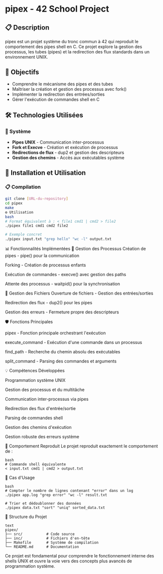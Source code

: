 # pipex - 42 School Project

## 📋 Description
pipex est un projet système du tronc commun à 42 qui reproduit le comportement des pipes shell en C. Ce projet explore la gestion des processus, les tubes (pipes) et la redirection des flux standards dans un environnement UNIX.

## 🎯 Objectifs
- Comprendre le mécanisme des pipes et des tubes
- Maîtriser la création et gestion des processus avec fork()
- Implémenter la redirection des entrées/sorties
- Gérer l'exécution de commandes shell en C

## 🛠️ Technologies Utilisées

### 🔧 Système
- **Pipes UNIX** - Communication inter-processus
- **Fork et Execve** - Création et exécution de processus
- **Redirections de flux** - dup2 et gestion des descripteurs
- **Gestion des chemins** - Accès aux exécutables système

## 🚀 Installation et Utilisation

### 📋 Compilation
```bash
git clone [URL-du-repository]
cd pipex
make
⚙️ Utilisation
bash
# Format équivalent à : < file1 cmd1 | cmd2 > file2
./pipex file1 cmd1 cmd2 file2

# Exemple concret
./pipex input.txt "grep hello" "wc -l" output.txt
```

📊 Fonctionnalités Implémentées
🔄 Gestion des Processus
Création de pipes - pipe() pour la communication

Forking - Création de processus enfants

Exécution de commandes - execve() avec gestion des paths

Attente des processus - waitpid() pour la synchronisation

📁 Gestion des Fichiers
Ouverture de fichiers - Gestion des entrées/sorties

Redirection des flux - dup2() pour les pipes

Gestion des erreurs - Fermeture propre des descripteurs

🛡️ Fonctions Principales

pipex - Fonction principale orchestrant l'exécution

execute_command - Exécution d'une commande dans un processus

find_path - Recherche du chemin absolu des exécutables

split_command - Parsing des commandes et arguments

💡 Compétences Développées

Programmation système UNIX

Gestion des processus et du multitâche

Communication inter-processus via pipes

Redirection des flux d'entrée/sortie

Parsing de commandes shell

Gestion des chemins d'exécution

Gestion robuste des erreurs système

🎯 Comportement Reproduit
Le projet reproduit exactement le comportement de :

```
bash
# Commande shell équivalente
< input.txt cmd1 | cmd2 > output.txt
```

📝 Cas d'Usage
```
bash
# Compter le nombre de lignes contenant "error" dans un log
./pipex app.log "grep error" "wc -l" result.txt

# Trier et dédoublonner des données
./pipex data.txt "sort" "uniq" sorted_data.txt
```

📁 Structure du Projet
```
text
pipex/
├── src/           # Code source
├── inc/           # Fichiers d'en-tête
├── Makefile       # Système de compilation
└── README.md      # Documentation
```
Ce projet est fondamental pour comprendre le fonctionnement interne des shells UNIX et ouvre la voie vers des concepts plus avancés de programmation système.
